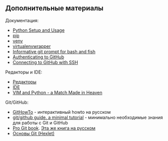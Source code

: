 ## Дополнительные материалы

Документация:

* [Python Setup and Usage](https://docs.python.org/3/using/index.html)
* [pip](https://pip.pypa.io/en/stable/)
* [venv](https://docs.python.org/3/library/venv.html)
* [virtualenvwrapper](http://virtualenvwrapper.readthedocs.io/en/latest/index.html)
* [Informative git prompt for bash and fish](https://github.com/magicmonty/bash-git-prompt)
* [Authenticating to GitHub](https://help.github.com/categories/authenticating-to-github/)
* [Connecting to GitHub with SSH](https://help.github.com/articles/connecting-to-github-with-ssh/)

Редакторы и IDE:

* [Редакторы](https://wiki.python.org/moin/PythonEditors)
* [IDE](https://wiki.python.org/moin/IntegratedDevelopmentEnvironments)
* [VIM and Python - a Match Made in Heaven](https://realpython.com/blog/python/vim-and-python-a-match-made-in-heaven/)

Git/GitHub:

* [GitHowTo](https://githowto.com/ru) - интерактивный howto на русском
* [git/github guide. a minimal tutorial](http://kbroman.org/github_tutorial/) - минимально необходимые знания для работы с Git и GitHub
* [Pro Git book](https://git-scm.com/book/en/v2/). [Эта же книга на русском](https://git-scm.com/book/ru/v2)
* [Основы Git (Hexlet)](https://ru.hexlet.io/courses/intro_to_git)
